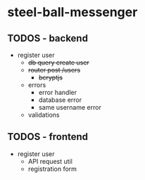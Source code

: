 # steel-ball-messenger


## TODOS - backend

-   register user
    -   ~~db query create user~~
    -   ~~router post /users~~
        -   ~~bcryptjs~~
    -   errors 
        -   error handler
        -   database error
        -   same username error
    -   validations



## TODOS - frontend

-   register user
    -   API request util
    -   registration form